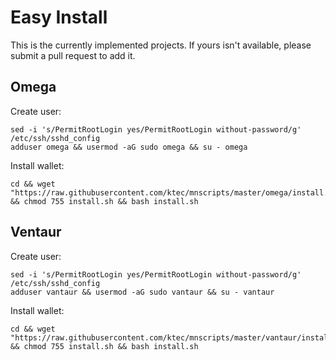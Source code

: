 # Easy Install


This is the currently implemented projects. If yours isn't available, please submit a pull request to add it.


## Omega

Create user:
```
sed -i 's/PermitRootLogin yes/PermitRootLogin without-password/g' /etc/ssh/sshd_config
adduser omega && usermod -aG sudo omega && su - omega
```

Install wallet:
```
cd && wget "https://raw.githubusercontent.com/ktec/mnscripts/master/omega/install.sh" && chmod 755 install.sh && bash install.sh
```

## Ventaur

Create user:
```
sed -i 's/PermitRootLogin yes/PermitRootLogin without-password/g' /etc/ssh/sshd_config
adduser vantaur && usermod -aG sudo vantaur && su - vantaur
```

Install wallet:
```
cd && wget "https://raw.githubusercontent.com/ktec/mnscripts/master/vantaur/install.sh" && chmod 755 install.sh && bash install.sh
```
